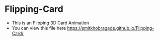# Flipping-Card
- This is an Flipping 3D Card Animation
- You can view this file here https://smitkhobragade.github.io/Flipping-Card/
